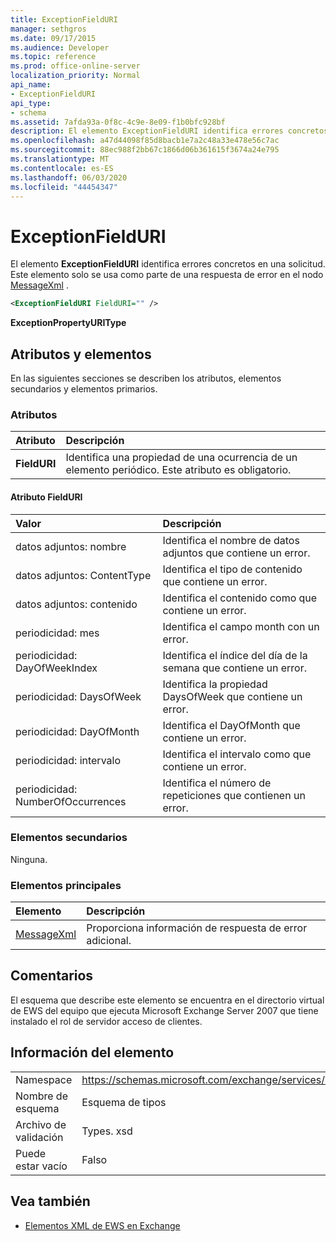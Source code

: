 ```yaml
---
title: ExceptionFieldURI
manager: sethgros
ms.date: 09/17/2015
ms.audience: Developer
ms.topic: reference
ms.prod: office-online-server
localization_priority: Normal
api_name:
- ExceptionFieldURI
api_type:
- schema
ms.assetid: 7afda93a-0f8c-4c9e-8e09-f1b0bfc928bf
description: El elemento ExceptionFieldURI identifica errores concretos en una solicitud. Este elemento solo se usa como parte de una respuesta de error en el nodo MessageXml.
ms.openlocfilehash: a47d44098f85d8bacb1e7a2c48a33e478e56c7ac
ms.sourcegitcommit: 88ec988f2bb67c1866d06b361615f3674a24e795
ms.translationtype: MT
ms.contentlocale: es-ES
ms.lasthandoff: 06/03/2020
ms.locfileid: "44454347"
---
```

# <a name="exceptionfielduri"></a>ExceptionFieldURI

El elemento **ExceptionFieldURI** identifica errores concretos en una solicitud. Este elemento solo se usa como parte de una respuesta de error en el nodo [MessageXml](messagexml.md) . 
  
```xml
<ExceptionFieldURI FieldURI="" />
```

 **ExceptionPropertyURIType**
## <a name="attributes-and-elements"></a>Atributos y elementos

En las siguientes secciones se describen los atributos, elementos secundarios y elementos primarios.
  
### <a name="attributes"></a>Atributos

|**Atributo**|**Descripción**|
|:-----|:-----|
|**FieldURI** <br/> |Identifica una propiedad de una ocurrencia de un elemento periódico. Este atributo es obligatorio.  <br/> |
   
#### <a name="fielduri-attribute"></a>Atributo FieldURI

|**Valor**|**Descripción**|
|:-----|:-----|
|datos adjuntos: nombre  <br/> |Identifica el nombre de datos adjuntos que contiene un error.  <br/> |
|datos adjuntos: ContentType  <br/> |Identifica el tipo de contenido que contiene un error.  <br/> |
|datos adjuntos: contenido  <br/> |Identifica el contenido como que contiene un error.  <br/> |
|periodicidad: mes  <br/> |Identifica el campo month con un error.  <br/> |
|periodicidad: DayOfWeekIndex  <br/> |Identifica el índice del día de la semana que contiene un error.  <br/> |
|periodicidad: DaysOfWeek  <br/> |Identifica la propiedad DaysOfWeek que contiene un error.  <br/> |
|periodicidad: DayOfMonth  <br/> |Identifica el DayOfMonth que contiene un error.  <br/> |
|periodicidad: intervalo  <br/> |Identifica el intervalo como que contiene un error.  <br/> |
|periodicidad: NumberOfOccurrences  <br/> |Identifica el número de repeticiones que contienen un error.  <br/> |
   
### <a name="child-elements"></a>Elementos secundarios

Ninguna.
  
### <a name="parent-elements"></a>Elementos principales

|**Elemento**|**Descripción**|
|:-----|:-----|
|[MessageXml](messagexml.md) <br/> |Proporciona información de respuesta de error adicional.  <br/> |
   
## <a name="remarks"></a>Comentarios

El esquema que describe este elemento se encuentra en el directorio virtual de EWS del equipo que ejecuta Microsoft Exchange Server 2007 que tiene instalado el rol de servidor acceso de clientes.
  
## <a name="element-information"></a>Información del elemento

|||
|:-----|:-----|
|Namespace  <br/> |https://schemas.microsoft.com/exchange/services/2006/types  <br/> |
|Nombre de esquema  <br/> |Esquema de tipos  <br/> |
|Archivo de validación  <br/> |Types. xsd  <br/> |
|Puede estar vacío  <br/> |Falso  <br/> |
   
## <a name="see-also"></a>Vea también



- [Elementos XML de EWS en Exchange](ews-xml-elements-in-exchange.md)

